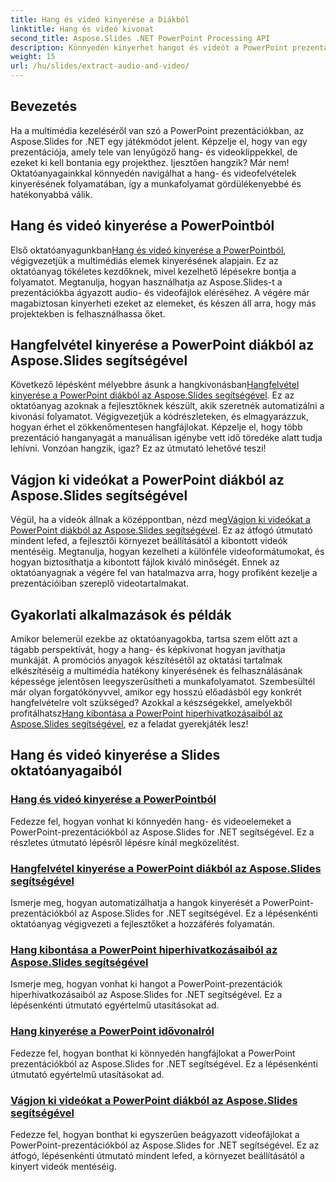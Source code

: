 ```yaml
---
title: Hang és videó kinyerése a Diákból
linktitle: Hang és videó kivonat
second_title: Aspose.Slides .NET PowerPoint Processing API
description: Könnyedén kinyerhet hangot és videót a PowerPoint prezentációkból az Aspose.Slides for .NET segítségével átfogó, lépésről lépésre oktatóanyagainkkal.
weight: 15
url: /hu/slides/extract-audio-and-video/
---
```

## Bevezetés

Ha a multimédia kezeléséről van szó a PowerPoint prezentációkban, az Aspose.Slides for .NET egy játékmódot jelent. Képzelje el, hogy van egy prezentációja, amely tele van lenyűgöző hang- és videoklippekkel, de ezeket ki kell bontania egy projekthez. Ijesztően hangzik? Már nem! Oktatóanyagainkkal könnyedén navigálhat a hang- és videofelvételek kinyerésének folyamatában, így a munkafolyamat gördülékenyebbé és hatékonyabbá válik.

## Hang és videó kinyerése a PowerPointból

 Első oktatóanyagunkban[Hang és videó kinyerése a PowerPointból](./extracting-audio-and-video/), végigvezetjük a multimédiás elemek kinyerésének alapjain. Ez az oktatóanyag tökéletes kezdőknek, mivel kezelhető lépésekre bontja a folyamatot. Megtanulja, hogyan használhatja az Aspose.Slides-t a prezentációkba ágyazott audio- és videofájlok eléréséhez. A végére már magabiztosan kinyerheti ezeket az elemeket, és készen áll arra, hogy más projektekben is felhasználhassa őket.

## Hangfelvétel kinyerése a PowerPoint diákból az Aspose.Slides segítségével

 Következő lépésként mélyebbre ásunk a hangkivonásban[Hangfelvétel kinyerése a PowerPoint diákból az Aspose.Slides segítségével](./extract-audio-from-powerpoint/). Ez az oktatóanyag azoknak a fejlesztőknek készült, akik szeretnék automatizálni a kivonási folyamatot. Végigvezetjük a kódrészleteken, és elmagyarázzuk, hogyan érhet el zökkenőmentesen hangfájlokat. Képzelje el, hogy több prezentáció hanganyagát a manuálisan igénybe vett idő töredéke alatt tudja lehívni. Vonzóan hangzik, igaz? Ez az útmutató lehetővé teszi!

## Vágjon ki videókat a PowerPoint diákból az Aspose.Slides segítségével

 Végül, ha a videók állnak a középpontban, nézd meg[Vágjon ki videókat a PowerPoint diákból az Aspose.Slides segítségével](./extract-videos-from-powerpoint-slides/). Ez az átfogó útmutató mindent lefed, a fejlesztői környezet beállításától a kibontott videók mentéséig. Megtanulja, hogyan kezelheti a különféle videoformátumokat, és hogyan biztosíthatja a kibontott fájlok kiváló minőségét. Ennek az oktatóanyagnak a végére fel van hatalmazva arra, hogy profiként kezelje a prezentációiban szereplő videotartalmakat.

## Gyakorlati alkalmazások és példák

Amikor belemerül ezekbe az oktatóanyagokba, tartsa szem előtt azt a tágabb perspektívát, hogy a hang- és képkivonat hogyan javíthatja munkáját. A promóciós anyagok készítésétől az oktatási tartalmak elkészítéséig a multimédia hatékony kinyerésének és felhasználásának képessége jelentősen leegyszerűsítheti a munkafolyamatot. Szembesültél már olyan forgatókönyvvel, amikor egy hosszú előadásból egy konkrét hangfelvételre volt szükséged? Azokkal a készségekkel, amelyekből profitálhatsz[Hang kibontása a PowerPoint hiperhivatkozásaiból az Aspose.Slides segítségével](./extract-audio-from-hyperlinks/), ez a feladat gyerekjáték lesz!

## Hang és videó kinyerése a Slides oktatóanyagaiból
### [Hang és videó kinyerése a PowerPointból](./extracting-audio-and-video/)
Fedezze fel, hogyan vonhat ki könnyedén hang- és videoelemeket a PowerPoint-prezentációkból az Aspose.Slides for .NET segítségével. Ez a részletes útmutató lépésről lépésre kínál megközelítést.
### [Hangfelvétel kinyerése a PowerPoint diákból az Aspose.Slides segítségével](./extract-audio-from-powerpoint/)
Ismerje meg, hogyan automatizálhatja a hangok kinyerését a PowerPoint-prezentációkból az Aspose.Slides for .NET segítségével. Ez a lépésenkénti oktatóanyag végigvezeti a fejlesztőket a hozzáférés folyamatán.
### [Hang kibontása a PowerPoint hiperhivatkozásaiból az Aspose.Slides segítségével](./extract-audio-from-hyperlinks/)
Ismerje meg, hogyan vonhat ki hangot a PowerPoint-prezentációk hiperhivatkozásaiból az Aspose.Slides for .NET segítségével. Ez a lépésenkénti útmutató egyértelmű utasításokat ad.
### [Hang kinyerése a PowerPoint idővonalról](./extracting-audio-from-timeline/)
Fedezze fel, hogyan bonthat ki könnyedén hangfájlokat a PowerPoint prezentációkból az Aspose.Slides for .NET segítségével. Ez a lépésenkénti útmutató egyértelmű utasításokat ad.
### [Vágjon ki videókat a PowerPoint diákból az Aspose.Slides segítségével](./extract-videos-from-powerpoint-slides/)
Fedezze fel, hogyan bonthat ki egyszerűen beágyazott videofájlokat a PowerPoint-prezentációkból az Aspose.Slides for .NET segítségével. Ez az átfogó, lépésenkénti útmutató mindent lefed, a környezet beállításától a kinyert videók mentéséig.